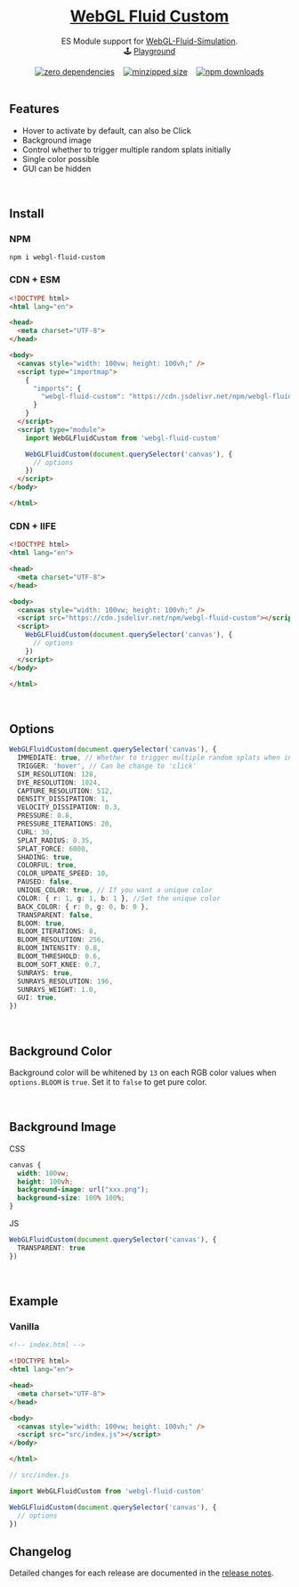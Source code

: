 <h1 align="center">
  <a href="https://npmjs.com/package/webgl-fluid-custom" target="_blank" rel="noopener noreferrer">
    WebGL Fluid Custom<sup></sup>
  </a>
</h1>

<p align="center">
  ES Module support for <a href="https://github.com/PavelDoGreat/WebGL-Fluid-Simulation">WebGL-Fluid-Simulation</a>.
  <br>
  🕹 <a href="https://rodrigueztheo.github.io/webgl-fluid-custom/">Playground</a>
</p>


<div style="display: flex; justify-content: center;">
  <a href="https://www.npmjs.com/package/webgl-fluid-custom?activeTab=dependencies" style="margin: 0 8px;"><img alt="zero dependencies" src="https://img.shields.io/badge/dependencies-0-green.svg"></a>
  <a href="https://bundlephobia.com/package/webgl-fluid-custom" style="margin: 0 8px;"><img alt="minzipped size" src="https://img.shields.io/bundlephobia/minzip/webgl-fluid-custom@0.1.0"></a>
  <a href="https://npmcharts.com/compare/webgl-fluid-custom" style="margin: 0 8px;"><img alt="npm downloads" src="https://img.shields.io/npm/dt/webgl-fluid-custom?logo=npm&color=rgba(203,0,0,0.9)"></a>
</div>

<br>

## Features

- Hover to activate by default, can also be Click
- Background image
- Control whether to trigger multiple random splats initially
- Single color possible
- GUI can be hidden

<br>

## Install

### NPM

```shell
npm i webgl-fluid-custom
```

<a name="CDN"></a>

### CDN + ESM

```html
<!DOCTYPE html>
<html lang="en">

<head>
  <meta charset="UTF-8">
</head>

<body>
  <canvas style="width: 100vw; height: 100vh;" />
  <script type="importmap">
    {
      "imports": {
        "webgl-fluid-custom": "https://cdn.jsdelivr.net/npm/webgl-fluid-custom/dist/webgl-fluid-custom.mjs"
      }
    }
  </script>
  <script type="module">
    import WebGLFluidCustom from 'webgl-fluid-custom'

    WebGLFluidCustom(document.querySelector('canvas'), {
      // options
    })
  </script>
</body>

</html>
```

### CDN + IIFE

```html
<!DOCTYPE html>
<html lang="en">

<head>
  <meta charset="UTF-8">
</head>

<body>
  <canvas style="width: 100vw; height: 100vh;" />
  <script src="https://cdn.jsdelivr.net/npm/webgl-fluid-custom"></script>
  <script>
    WebGLFluidCustom(document.querySelector('canvas'), {
      // options
    })
  </script>
</body>

</html>
```

<br>

## Options

```ts
WebGLFluidCustom(document.querySelector('canvas'), {
  IMMEDIATE: true, // Whether to trigger multiple random splats when initialized
  TRIGGER: 'hover', // Can be change to 'click'
  SIM_RESOLUTION: 128,
  DYE_RESOLUTION: 1024,
  CAPTURE_RESOLUTION: 512,
  DENSITY_DISSIPATION: 1,
  VELOCITY_DISSIPATION: 0.3,
  PRESSURE: 0.8,
  PRESSURE_ITERATIONS: 20,
  CURL: 30,
  SPLAT_RADIUS: 0.35,
  SPLAT_FORCE: 6000,
  SHADING: true,
  COLORFUL: true,
  COLOR_UPDATE_SPEED: 10,
  PAUSED: false,
  UNIQUE_COLOR: true, // If you want a unique color
  COLOR: { r: 1, g: 1, b: 1 }, //Set the unique color
  BACK_COLOR: { r: 0, g: 0, b: 0 },
  TRANSPARENT: false,
  BLOOM: true,
  BLOOM_ITERATIONS: 8,
  BLOOM_RESOLUTION: 256,
  BLOOM_INTENSITY: 0.8,
  BLOOM_THRESHOLD: 0.6,
  BLOOM_SOFT_KNEE: 0.7,
  SUNRAYS: true,
  SUNRAYS_RESOLUTION: 196,
  SUNRAYS_WEIGHT: 1.0,
  GUI: true,
})
```

<br>

## Background Color

Background color will be whitened by `13` on each RGB color values when `options.BLOOM` is `true`.
Set it to `false` to get pure color.

<br>

## Background Image

CSS

```css
canvas {
  width: 100vw;
  height: 100vh;
  background-image: url("xxx.png");
  background-size: 100% 100%;
}
```

JS

```ts
WebGLFluidCustom(document.querySelector('canvas'), {
  TRANSPARENT: true
})
```

<br>

## Example

### Vanilla

```html
<!-- index.html -->

<!DOCTYPE html>
<html lang="en">

<head>
  <meta charset="UTF-8">
</head>

<body>
  <canvas style="width: 100vw; height: 100vh;" />
  <script src="src/index.js"></script>
</body>

</html>
```

```ts
// src/index.js

import WebGLFluidCustom from 'webgl-fluid-custom'

WebGLFluidCustom(document.querySelector('canvas'), {
  // options
})
```

## Changelog

Detailed changes for each release are documented in the [release notes](https://github.com/RodriguezTheo/webgl-fluid-custom).

<br>
